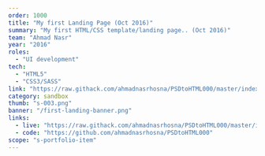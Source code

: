 ```yaml
---
order: 1000
title: "My first Landing Page (Oct 2016)"
summary: "My first HTML/CSS template/landing page.. (Oct 2016)"
team: "Ahmad Nasr"
year: "2016"
roles:
  - "UI development"
tech:
  - "HTML5"
  - "CSS3/SASS"
link: "https://raw.githack.com/ahmadnasrhosna/PSDtoHTML000/master/index.html"
category: sandbox
thumb: "s-003.png"
banner: "/first-landing-banner.png"
links:
  - live: "https://raw.githack.com/ahmadnasrhosna/PSDtoHTML000/master/index.html"
  - code: "https://github.com/ahmadnasrhosna/PSDtoHTML000"
scope: "s-portfolio-item"
---
```


